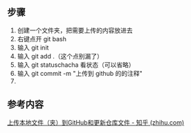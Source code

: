 ## 步骤
1. 创建一个文件夹，把需要上传的内容放进去
2. 右键点开 git bash
3. 输入 git init
4. 输入 git add .（这个点别漏了）
5. 输入 git statuschacha 看状态（可以省略）
6. 输入 git commit -m "上传到 github 的的注释"
7. 

## 参考内容
[上传本地文件（夹）到GitHub和更新仓库文件 - 知乎 (zhihu.com)](https://zhuanlan.zhihu.com/p/136355306)